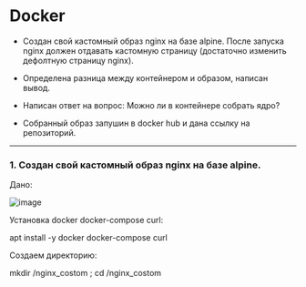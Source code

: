 # Docker

- Создан свой кастомный образ nginx на базе alpine. После запуска nginx должен отдавать кастомную страницу (достаточно изменить дефолтную страницу nginx).

- Определена разница между контейнером и образом, написан вывод.

- Написан ответ на вопрос: Можно ли в контейнере собрать ядро?

- Собранный образ запушин в docker hub и дана ссылку на репозиторий.


---

### 1. Создан свой кастомный образ nginx на базе alpine.

Дано:

![image](https://github.com/user-attachments/assets/7d92bd88-aba7-439d-94d3-e7eba92d4a6b)


Установка docker docker-compose curl:

apt install -y docker docker-compose curl

Создаем директорию:

mkdir /nginx_costom ; cd /nginx_costom 
